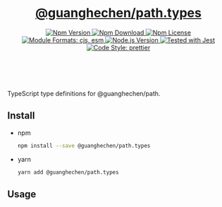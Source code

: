 <header>
  <h1 align="center">
    <a href="https://github.com/guanghechen/sora/tree/@guanghechen/path.types@1.0.3/packages/path.types#readme">@guanghechen/path.types</a>
  </h1>
  <div align="center">
    <a href="https://www.npmjs.com/package/@guanghechen/path.types">
      <img
        alt="Npm Version"
        src="https://img.shields.io/npm/v/@guanghechen/path.types.svg"
      />
    </a>
    <a href="https://www.npmjs.com/package/@guanghechen/path.types">
      <img
        alt="Npm Download"
        src="https://img.shields.io/npm/dm/@guanghechen/path.types.svg"
      />
    </a>
    <a href="https://www.npmjs.com/package/@guanghechen/path.types">
      <img
        alt="Npm License"
        src="https://img.shields.io/npm/l/@guanghechen/path.types.svg"
      />
    </a>
    <a href="#install">
      <img
        alt="Module Formats: cjs, esm"
        src="https://img.shields.io/badge/module_formats-cjs%2C%20esm-green.svg"
      />
    </a>
    <a href="https://github.com/nodejs/node">
      <img
        alt="Node.js Version"
        src="https://img.shields.io/node/v/@guanghechen/path.types"
      />
    </a>
    <a href="https://github.com/facebook/jest">
      <img
        alt="Tested with Jest"
        src="https://img.shields.io/badge/tested_with-jest-9c465e.svg"
      />
    </a>
    <a href="https://github.com/prettier/prettier">
      <img
        alt="Code Style: prettier"
        src="https://img.shields.io/badge/code_style-prettier-ff69b4.svg?style=flat-square"
      />
    </a>
  </div>
</header>
<br/>

TypeScript type definitions for @guanghechen/path.

## Install

- npm

  ```bash
  npm install --save @guanghechen/path.types
  ```

- yarn

  ```bash
  yarn add @guanghechen/path.types
  ```

## Usage

[homepage]:
  https://github.com/guanghechen/sora/tree/@guanghechen/path.types@1.0.3/packages/path.types#readme